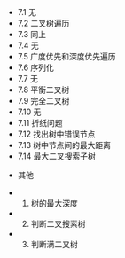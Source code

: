 - 7.1 无
- 7.2 二叉树遍历
- 7.3 同上
- 7.4 无
- 7.5 广度优先和深度优先遍历
- 7.6 序列化
- 7.7 无
- 7.8 平衡二叉树
- 7.9 完全二叉树
- 7.10 无
- 7.11 折纸问题
- 7.12 找出树中错误节点
- 7.13 树中节点间的最大距离
- 7.14 最大二叉搜索子树

* 其他
- 1. 树的最大深度
- 2. 判断二叉搜索树
- 3. 判断满二叉树
